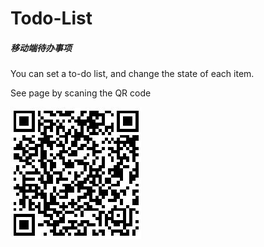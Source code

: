 # Todo-List
##### 移动端待办事项
You can set a to-do list, and change the state of each item.

See page by scaning the QR code

![image](https://github.com/Lynn0108/Todo-List/blob/master/view.JPG)
